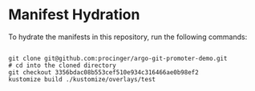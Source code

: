 
# Manifest Hydration

To hydrate the manifests in this repository, run the following commands:

```shell

git clone git@github.com:procinger/argo-git-promoter-demo.git
# cd into the cloned directory
git checkout 3356bdac08b553cef510e934c316466ae0b98ef2
kustomize build ./kustomize/overlays/test
```
